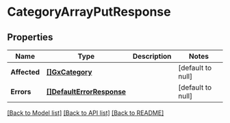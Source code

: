 # CategoryArrayPutResponse

## Properties
Name | Type | Description | Notes
------------ | ------------- | ------------- | -------------
**Affected** | [**[]GxCategory**](GXCategory.md) |  | [default to null]
**Errors** | [**[]DefaultErrorResponse**](defaultErrorResponse.md) |  | [default to null]

[[Back to Model list]](../README.md#documentation-for-models) [[Back to API list]](../README.md#documentation-for-api-endpoints) [[Back to README]](../README.md)

